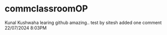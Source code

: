 # commclassroomOP

Kunal Kushwaha learing github amazing..
test by sitesh
added one comment 22/07/2024
8:03PM
